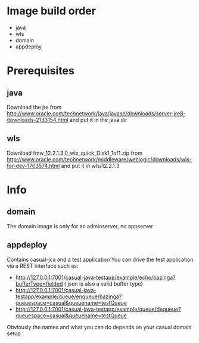 # Image build order

* java
* wls
* domain
* appdeploy

# Prerequisites
## java
Download the jre from http://www.oracle.com/technetwork/java/javase/downloads/server-jre8-downloads-2133154.html and put it in the java dir

## wls
Download fmw_12.2.1.3.0_wls_quick_Disk1_1of1.zip from http://www.oracle.com/technetwork/middleware/weblogic/downloads/wls-for-dev-1703574.html and put it in wls/12.2.1.3

# Info

## domain
The domain image is only for an adminserver, no appserver

## appdeploy
Contains casual-jca and a test application
You can drive the test application via a REST interface such as:

* http://127.0.0.1:7001/casual-java-testapp/example/echo/bazinga?bufferType=fielded ( json is also a valid buffer type)
* http://127.0.0.1:7001/casual-java-testapp/example/queue/enqueue/bazinga?queuespace=casual&queuename=testQueue
* http://127.0.0.1:7001/casual-java-testapp/example/queue/dequeue?queuespace=casual&queuename=testQueue

Obviously the names and what you can do depends on your casual domain setup

